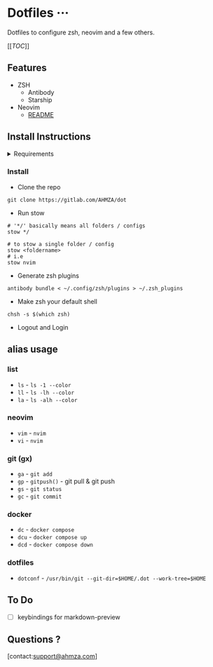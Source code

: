 # Dotfiles ···
Dotfiles to configure zsh, neovim and a few others.

[[_TOC_]]

## Features
- ZSH
  - Antibody
  - Starship
- Neovim
  - [README](.config/nvim/README.md)

## Install Instructions

<details>
<summary>Requirements</summary>

- stow (install the dotfiles with ease)
- for zsh
 - [antibody](https://getantibody.github.io/install)
 - [starship](https://starship.rs/guide/#%F0%9F%9A%80-installation)
- for nvim
 - [lazynvim](https://github.com/folke/lazy.nvim)
 - ripgrep (use package manager)
</details>

### Install
- Clone the repo
```
git clone https://gitlab.com/AHMZA/dot
```

- Run stow
```
# '*/' basically means all folders / configs
stow */

# to stow a single folder / config
stow <foldername>
# i.e
stow nvim
```

- Generate zsh plugins
```
antibody bundle < ~/.config/zsh/plugins > ~/.zsh_plugins
```

- Make zsh your default shell
```
chsh -s $(which zsh)
```

- Logout and Login

## alias usage

### list
- `ls` - `ls -1 --color`
- `ll` - `ls -lh --color`
- `la` - `ls -alh --color`

### neovim
- `vim` - `nvim`
- `vi` - `nvim`

### git (gx)
- `ga` - `git add`
- `gp` - `gitpush()` - git pull & git push
- `gs` - `git status`
- `gc` - `git commit`

### docker
- `dc` - `docker compose`
- `dcu` - `docker compose up`
- `dcd` - `docker compose down`

### dotfiles
- `dotconf` - `/usr/bin/git --git-dir=$HOME/.dot --work-tree=$HOME`

## To Do
- [ ] keybindings for markdown-preview

## Questions ?
[contact:support@ahmza.com]
